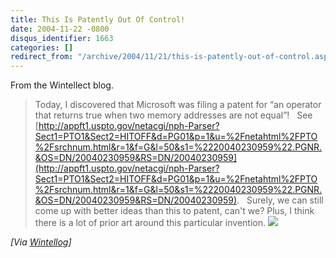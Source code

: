 ```yaml
---
title: This Is Patently Out Of Control!
date: 2004-11-22 -0800
disqus_identifier: 1663
categories: []
redirect_from: "/archive/2004/11/21/this-is-patently-out-of-control.aspx/"
---
```


From the Wintellect blog.

> Today, I discovered that Microsoft was filing a patent for “an
> operator that returns true when two memory addresses are not equal”!
>  
> See
> [http://appft1.uspto.gov/netacgi/nph-Parser?Sect1=PTO1&Sect2=HITOFF&d=PG01&p=1&u=%2Fnetahtml%2FPTO%2Fsrchnum.html&r=1&f=G&l=50&s1=%2220040230959%22.PGNR.&OS=DN/20040230959&RS=DN/20040230959](http://appft1.uspto.gov/netacgi/nph-Parser?Sect1=PTO1&Sect2=HITOFF&d=PG01&p=1&u=%2Fnetahtml%2FPTO%2Fsrchnum.html&r=1&f=G&l=50&s1=%2220040230959%22.PGNR.&OS=DN/20040230959&RS=DN/20040230959).
>  
> Surely, we can still come up with better ideas than this to patent,
> can't we?
> Plus, I think there is a lot of prior art around this particular
> invention.
> ![](http://wintellect.com/WEBLOGS/wintellect/aggbug/645.aspx)

*[Via
[Wintellog](http://wintellect.com/WEBLOGS/wintellect/archive/2004/11/22/645.aspx)]*

